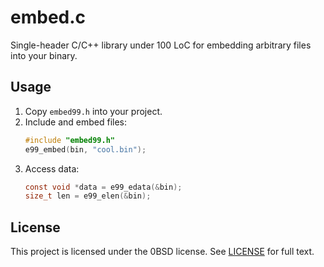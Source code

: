 # embed.c

Single-header C/C++ library under 100 LoC for embedding arbitrary files into your binary.

## Usage

1. Copy `embed99.h` into your project.
2. Include and embed files:
   ```c
   #include "embed99.h"
   e99_embed(bin, "cool.bin");
   ```
3. Access data:
   ```c
   const void *data = e99_edata(&bin);
   size_t len = e99_elen(&bin);
   ```

## License

This project is licensed under the 0BSD license. See [LICENSE](LICENSE) for full text.
